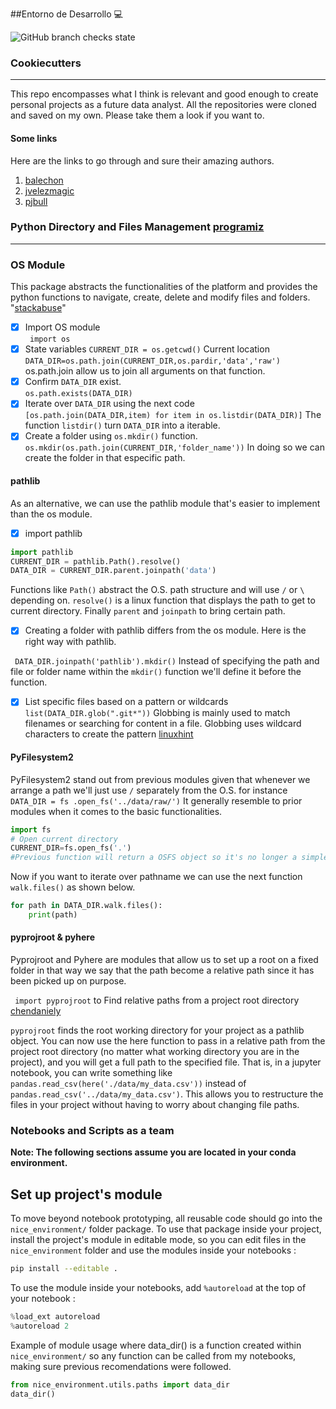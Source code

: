 
##Entorno de Desarrollo 💻

![GitHub branch checks state](https://img.shields.io/github/checks-status/darngcode/some-cookiecutters/main?label=Cookiecutter&logo=Cookiecutter)
### Cookiecutters
---
This repo encompasses what I think is relevant and good enough to create personal projects as a future data analyst. All the repositories were cloned and saved on my own. Please take them a look if you want to. 

#### Some links
Here are the links to go through and sure their amazing authors. 
1. [balechon](https://github.com/balechon/cookiecutter-Data_Analysis)
2. [jvelezmagic](https://github.com/jvelezmagic/cookiecutter-conda-data-science)
3. [pjbull](https://github.com/drivendata/cookiecutter-data-science)  
### Python Directory and Files Management [programiz](https://www.programiz.com/python-programming/directory)
---
### OS Module
This package abstracts the functionalities of the platform and provides the python functions to navigate, create, delete and modify files and folders. "[stackabuse](https://stackabuse.com/introduction-to-python-os-module/)"

- [x] Import OS module  
``` import os```
- [x] State variables 
```CURRENT_DIR = os.getcwd()``` Current location  
```DATA_DIR=os.path.join(CURRENT_DIR,os.pardir,'data','raw') ``` os.path.join allow us to join all arguments on that function.
- [x] Confirm ```DATA_DIR``` exist.  
```os.path.exists(DATA_DIR)```  
- [x] Iterate over ```DATA_DIR``` using the next code    
```[os.path.join(DATA_DIR,item) for item in os.listdir(DATA_DIR)]``` The function ```listdir()``` turn ```DATA_DIR``` into a iterable.  
- [x] Create a folder using ```os.mkdir()``` function.  
```os.mkdir(os.path.join(CURRENT_DIR,'folder_name'))``` In doing so we can create the folder in that especific path.

#### pathlib 
As an alternative, we can use the pathlib module that's easier to implement than the os module. 

- [x] import pathlib  
```python
import pathlib
CURRENT_DIR = pathlib.Path().resolve()
DATA_DIR = CURRENT_DIR.parent.joinpath('data')
```
Functions like ```Path()``` abstract the O.S. path structure and will use ```/``` or ```\``` depending on. ```resolve()``` is a linux function that displays the path to get to current directory. Finally ```parent``` and ```joinpath``` to bring certain path.  

- [x] Creating a folder with pathlib differs from the os module.  Here is the right way with pathlib.

``` DATA_DIR.joinpath('pathlib').mkdir()``` Instead of specifying the path and file or folder name within the ```mkdir()``` function we'll define it before the function. 

- [x] List specific files based on a pattern or wildcards
```list(DATA_DIR.glob(".git*"))``` Globbing is mainly used to match filenames or searching for content in a file. Globbing uses wildcard characters to create the pattern [linuxhint](https://linuxhint.com/bash_globbing_tutorial/)

#### PyFilesystem2
PyFilesystem2 stand out from previous modules given that whenever we arrange a path we'll just use ```/``` separately from the O.S. for instance ``` DATA_DIR = fs .open_fs('../data/raw/') ```
It generally resemble to prior modules when it comes to the basic functionalities.
```python
import fs
# Open current directory
CURRENT_DIR=fs.open_fs('.')
#Previous function will return a OSFS object so it's no longer a simple str
```  
Now if you want to iterate over pathname we can use the next function ``` walk.files()``` as shown below.

```python
for path in DATA_DIR.walk.files():
    print(path)
```
#### pyprojroot & pyhere
Pyprojroot and Pyhere are modules that allow us to set up a root on a fixed folder in that way we say that the path become a relative path since it has been picked up on purpose.  

``` import pyprojroot``` to Find relative paths from a project root directory [chendaniely](https://github.com/chendaniely/pyprojroot/blob/master/README.md)

```pyprojroot``` finds the root working directory for your project as a pathlib object. You can now use the here function to pass in a relative path from the project root directory (no matter what working directory you are in the project), and you will get a full path to the specified file. That is, in a jupyter notebook, you can write something like `pandas.read_csv(here('./data/my_data.csv'))` instead of `pandas.read_csv('../data/my_data.csv')`. This allows you to restructure the files in your project without having to worry about changing file paths.


### Notebooks and Scripts as a team
**Note: The following sections assume you are located in your conda environment.**

## Set up project's module

To move beyond notebook prototyping, all reusable code should go into the `nice_environment/` folder package. To use that package inside your project, install the project's module in editable mode, so you can edit files in the `nice_environment` folder and use the modules inside your notebooks :

```bash
pip install --editable .
```

To use the module inside your notebooks, add `%autoreload` at the top of your notebook :

```python
%load_ext autoreload
%autoreload 2
```
Example of module usage where data_dir() is a function created within `nice_environment/` so any function can be called from my notebooks, making sure previous recomendations were followed.  

```python
from nice_environment.utils.paths import data_dir
data_dir()
```



